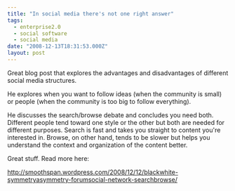 ```yaml
---
title: "In social media there's not one right answer"
tags:
  - enterprise2.0
  - social software
  - social media
date: "2008-12-13T18:31:53.000Z"
layout: post
---
```


Great blog post that explores the advantages and disadvantages of different social media structures.   

  

He explores when you want to follow ideas (when the community is small) or people (when the community is too big to follow everything).  

  

He discusses the search/browse debate and concludes you need both. Different people tend toward one style or the other but both are needed for different purposes. Search is fast and takes you straight to content you're interested in. Browse, on other hand, tends to be slower but helps you understand the context and organization of the content better.  

  

Great stuff. Read more here:  

http://smoothspan.wordpress.com/2008/12/12/blackwhite-symmetryasymmetry-forumsocial-network-searchbrowse/